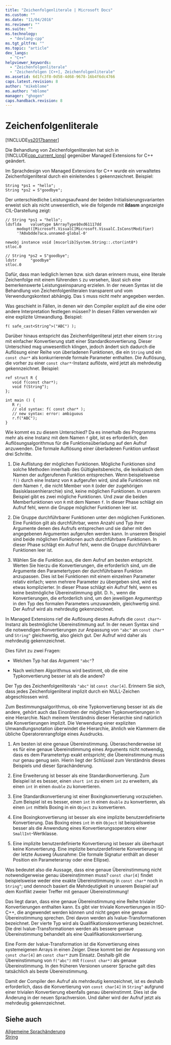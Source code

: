 ```yaml
---
title: "Zeichenfolgenliterale | Microsoft Docs"
ms.custom: ""
ms.date: "11/04/2016"
ms.reviewer: ""
ms.suite: ""
ms.technology: 
  - "devlang-cpp"
ms.tgt_pltfrm: ""
ms.topic: "article"
dev_langs: 
  - "C++"
helpviewer_keywords: 
  - "Zeichenfolgenliterale"
  - "Zeichenfolgen [C++], Zeichenfolgenliterale"
ms.assetid: 6d1fc3f8-0d58-4d68-9678-16b4f6dc4766
caps.latest.revision: 8
author: "mikeblome"
ms.author: "mblome"
manager: "ghogen"
caps.handback.revision: 8
---
```

# Zeichenfolgenliterale
[!INCLUDE[vs2017banner](../assembler/inline/includes/vs2017banner.md)]

Die Behandlung von Zeichenfolgenliteralen hat sich in [!INCLUDE[cpp_current_long](../dotnet/includes/cpp_current_long_md.md)] gegenüber Managed Extensions for C\+\+ geändert.  
  
 Im Sprachdesign von Managed Extensions for C\+\+ wurde ein verwaltetes Zeichenfolgenliteral durch ein einleitendes `S` gekennzeichnet.  Beispiel:  
  
```  
String *ps1 = "hello";  
String *ps2 = S"goodbye";  
```  
  
 Der unterschiedliche Leistungsaufwand der beiden Initialisierungsvarianten erweist sich als nicht unwesentlich, wie die folgende mit **ildasm** angezeigte CIL\-Darstellung zeigt:  
  
```  
// String *ps1 = "hello";  
ldsflda    valuetype $ArrayType$0xd61117dd  
     modopt([Microsoft.VisualC]Microsoft.VisualC.IsConstModifier)   
     '?A0xbdde7aca.unnamed-global-0'  
  
newobj instance void [mscorlib]System.String::.ctor(int8*)  
stloc.0  
  
// String *ps2 = S"goodbye";  
ldstr      "goodbye"  
stloc.0  
```  
  
 Dafür, dass man lediglich lernen bzw. sich daran erinnern muss, eine literale Zeichenfolge mit einem führenden `S` zu versehen, lässt sich eine bemerkenswerte Leistungseinsparung erzielen.  In der neuen Syntax ist die Behandlung von Zeichenfolgenliteralen transparent und vom Verwendungskontext abhängig.  Das `S` muss nicht mehr angegeben werden.  
  
 Was geschieht in Fällen, in denen wir den Compiler explizit auf die eine oder andere Interpretation festlegen müssen?  In diesen Fällen verwenden wir eine explizite Umwandlung.  Beispiel:  
  
```  
f( safe_cast<String^>("ABC") );  
```  
  
 Darüber hinaus entspricht das Zeichenfolgenliteral jetzt eher einem `String` mit einfacher Konvertierung statt einer Standardkonvertierung.  Dieser Unterschied mag unwesentlich klingen, jedoch ändert sich dadurch die Auflösung einer Reihe von überladenen Funktionen, die ein `String` und ein `const char*` als konkurrierende formale Parameter enthalten.  Die Auflösung, die vorher zu einer `const char*`\-Instanz auflöste, wird jetzt als mehrdeutig gekennzeichnet.  Beispiel:  
  
```  
ref struct R {  
   void f(const char*);  
   void f(String^);  
};  
  
int main () {  
   R r;  
   // old syntax: f( const char* );  
   // new syntax: error: ambiguous  
   r.f("ABC");   
}  
```  
  
 Wie kommt es zu diesem Unterschied?  Da es innerhalb des Programms mehr als eine Instanz mit dem Namen `f` gibt, ist es erforderlich, den Auflösungsalgorithmus für die Funktionsüberladung auf den Aufruf anzuwenden.  Die formale Auflösung einer überladenen Funktion umfasst drei Schritte.  
  
1.  Die Auflistung der möglichen Funktionen.  Mögliche Funktionen sind solche Methoden innerhalb des Gültigkeitsbereichs, die lexikalisch dem Namen der aufgerufenen Funktion entsprechen.  Wenn beispielsweise `f()` durch eine Instanz von `R` aufgerufen wird, sind alle Funktionen mit dem Namen `f`, die nicht Member von `R` \(oder der zugehörigen Basisklassenhierarchie\) sind, keine möglichen Funktionen.  In unserem Beispiel gibt es zwei mögliche Funktionen.  Und zwar die beiden Memberfunktionen von `R` mit dem Namen `f`.  In dieser Phase schlägt ein Aufruf fehl, wenn die Gruppe möglicher Funktionen leer ist.  
  
2.  Die Gruppe durchführbarer Funktionen unter den möglichen Funktionen.  Eine Funktion gilt als durchführbar, wenn Anzahl und Typ ihrer Argumente denen des Aufrufs entsprechen und sie daher mit den angegebenen Argumenten aufgerufen werden kann.  In unserem Beispiel sind beide möglichen Funktionen auch durchführbare Funktionen.  In dieser Phase schlägt ein Aufruf fehl, wenn die Gruppe durchführbarer Funktionen leer ist.  
  
3.  Wählen Sie die Funktion aus, die dem Aufruf am besten entspricht.  Werten Sie hierzu die Konvertierungen, die erforderlich sind, um die Argumente den Parametertypen der durchführbaren Funktion anzupassen.  Dies ist bei Funktionen mit einem einzelnen Parameter relativ einfach; wenn mehrere Parameter zu übergeben sind, wird es etwas komplizierter.  In dieser Phase schlägt ein Aufruf fehl, wenn es keine bestmögliche Übereinstimmung gibt.  D. h., wenn die Konvertierungen, die erforderlich sind, um den jeweiligen Argumenttyp in den Typ des formalen Parameters umzuwandeln, gleichwertig sind.  Der Aufruf wird als mehrdeutig gekennzeichnet.  
  
 In Managed Extensions rief die Auflösung dieses Aufrufs die `const char*`\-Instanz als bestmögliche Übereinstimmung auf.  In der neuen Syntax sind die notwendigen Konvertierungen zur Anpassung von `"abc"` an `const char*` und `String^` gleichwertig, also gleich gut. Der Aufruf wird daher als mehrdeutig gekennzeichnet.  
  
 Dies führt zu zwei Fragen:  
  
-   Welchen Typ hat das Argument `"abc"`?  
  
-   Nach welchem Algorithmus wird bestimmt, ob die eine Typkonvertierung besser ist als die andere?  
  
 Der Typ des Zeichenfolgenliterals `"abc"` ist `const char[4]`. Erinnern Sie sich, dass jedes Zeichenfolgenliteral implizit durch ein NULL\-Zeichen abgeschlossen wird.  
  
 Zum Bestimmungsalgorithmus, ob eine Typkonvertierung besser ist als die andere, gehört auch das Einordnen der möglichen Typkonvertierungen in eine Hierarchie.  Nach meinem Verständnis dieser Hierarchie sind natürlich alle Konvertierungen implizit.  Die Verwendung einer expliziten Umwandlungsnotation überwindet die Hierarchie, ähnlich wie Klammern die übliche Operatorenrangfolge eines Ausdrucks.  
  
1.  Am besten ist eine genaue Übereinstimmung.  Überaschenderweise ist es für eine genaue Übereinstimmung eines Arguments nicht notwendig, dass es dem Parametertyp exakt entspricht; die Übereinstimmung muss nur genau genug sein.  Hierin liegt der Schlüssel zum Verständnis dieses Beispiels und dieser Sprachänderung.  
  
2.  Eine Erweiterung ist besser als eine Standardkonvertierung.  Zum Beispiel ist es besser, einen `short int` zu einem `int` zu erweitern, als einen `int` in einen `double` zu konvertieren.  
  
3.  Eine Standardkonvertierung ist einer Boxingkonvertierung vorzuziehen.  Zum Beispiel ist es besser, einen `int` in einen `double` zu konvertieren, als einen `int` mittels Boxing in ein `Object` zu konvertieren.  
  
4.  Eine Boxingkonvertierung ist besser als eine implizite benutzerdefinierte Konvertierung.  Das Boxing eines `int` in ein `Object` ist beispielsweise besser als die Anwendung eines Konvertierungsoperators einer `SmallInt`\-Wertklasse.  
  
5.  Eine implizite benutzerdefinierte Konvertierung ist besser als überhaupt keine Konvertierung.  Eine implizite benutzerdefinierte Konvertierung ist der letzte Ausweg \(Ausnahme: Die formale Signatur enthält an dieser Position ein Parameterarray oder eine Ellipse\).  
  
 Was bedeutet also die Aussage, dass eine genaue Übereinstimmung nicht notwendigerweise genau übereinstimmen muss?  `const char[4]` findet beispielsweise weder eine exakte Übereinstimmung in `const char*` noch in `String^`; und dennoch basiert die Mehrdeutigkeit in unserem Beispiel auf dem Konflikt zweier Treffer mit genauer Übereinstimmung\!  
  
 Das liegt daran, dass eine genaue Übereinstimmung eine Reihe trivialer Konvertierungen enthalten kann.  Es gibt vier triviale Konvertierungen in ISO\-C\+\+, die angewendet werden können und nicht gegen eine genaue Übereinstimmung sprechen.  Drei davon werden als lvalue\-Transformationen bezeichnet.  Der vierte Typ wird als Qualifikationskonvertierung bezeichnet.  Die drei lvalue\-Transformationen werden als bessere genaue Übereinstimmung behandelt als eine Qualifikationskonvertierung.  
  
 Eine Form der lvalue\-Transformation ist die Konvertierung eines systemeigenen Arrays in einen Zeiger.  Diese kommt bei der Anpassung von `const char[4]` an `const char*` zum Einsatz.  Deshalb gilt die Übereinstimmung von `f("abc")` mit `f(const char*)` als genaue Übereinstimmung.  In den früheren Versionen unserer Sprache galt dies tatsächlich als beste Übereinstimmung.  
  
 Damit der Compiler den Aufruf als mehrdeutig kennzeichnet, ist es deshalb erforderlich, dass die Konvertierung von `const char[4]` in `String^` aufgrund einer trivialen Konvertierung ebenfalls genau übereinstimmt.  Dies ist die Änderung in der neuen Sprachversion.  Und daher wird der Aufruf jetzt als mehrdeutig gekennzeichnet.  
  
## Siehe auch  
 [Allgemeine Sprachänderung](../dotnet/general-language-changes-cpp-cli.md)   
 [String](../windows/string-cpp-component-extensions.md)